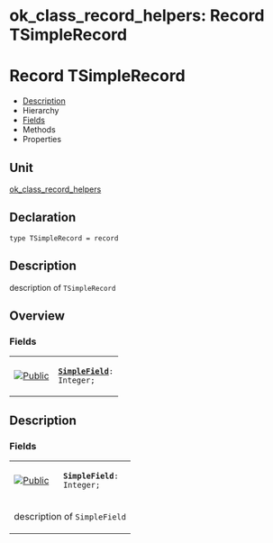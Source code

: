 # ok\_class\_record\_helpers: Record TSimpleRecord


# Record TSimpleRecord
<span id="TSimpleRecord"/>

- [Description](#PasDoc-Description)
- Hierarchy
- [Fields](#PasDoc-Fields)
- Methods
- Properties

<span id="PasDoc-Description"/>

## Unit


[ok\_class\_record\_helpers](ok_class_record_helpers.md)


## Declaration


```type TSimpleRecord = record```


## Description
description of `TSimpleRecord`

## Overview

### Fields
<span id="PasDoc-Fields"/>


<table>
<tr>

<td>

<a href="legend.md"><img src="public.gif" alt="Public" title="Public"></img></a>
</td>

<td>

<code><strong><a href="ok_class_record_helpers.TSimpleRecord.md#SimpleField">SimpleField</a></strong>: Integer;</code>
</td>
</tr>
</table>


## Description

### Fields

<table>
<tr>

<td>

<a href="legend.md"><img src="public.gif" alt="Public" title="Public"></img></a>
</td>

<td>

<span id="SimpleField"/><code><strong>SimpleField</strong>: Integer;</code>
</td>
</tr>
<tr><td colspan="2">

description of `SimpleField`

</td></tr>
</table>

